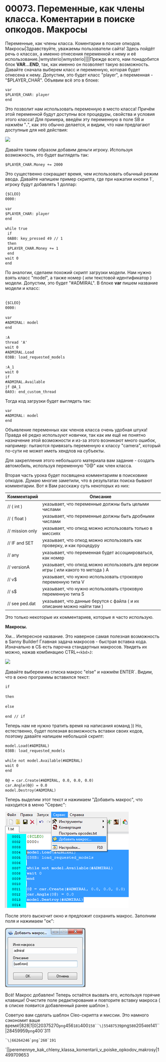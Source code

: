 # 00073. Переменные, как члены класса. Коментарии в поиске опкодов. Макросы

Переменные, как члены класса. Коментарии в поиске опкодов. Макросы|Здравствуйте, уважаемы пользователи сайта! Здесь пойдёт речь о классах, а именно отнесения переменной к нему и её использование.|wmysterio|wmysterio||||Прежде всего, нам понадобится блок **VAR...END**, так, как именно он позволяет такую возможность. Давайте сначала выберем класс и переменную, которая будет отнесена к нему. Допустим, это будет класс "player", а переменная - "$PLAYER\_CHAR". Объявим всё это в блоке:

```
var
$PLAYER_CHAR: player
end
```

Это позволит нам использовать переменную в место класса! Причём этой переменной будут доступны все процедуры, свойства и условия этого класса! Для примера, введём эту переменную в поле SB и нажмём "**.**", как это обычно делается, и видим, что нам предлагают доступные для неё действия:

![](https://github.com/wmysterio/scm-scripting-lessons/raw/resources/\_pu/1/20375270.png)

Давайте таким образом добавим деньги игроку. Используя возможность, это будет выглядеть так:

```
$PLAYER_CHAR.Money += 2000
```

Это существенно сокращает время, чем использовать обычный режим ввода. Давайте напишем пример скрипта, где при нажатии кнопки 1\`, игроку будут добавлять 1 доллар:

```
{$CLEO}
0000:

var
$PLAYER_CHAR: player
end

while true
 if
 0AB0: key_pressed 49 // 1
 then
 $PLAYER_CHAR.Money += 1
 end
wait 0
end
```

По аналогии, сделаем похожий скрипт загрузки модели. Нам нужно взять класс "model", а также номер ( или текстовой идентификатор ) модели. Допустим, это будет "#ADMIRAL". В блоке **var** пишем название модели и класс:

```

{$CLEO}
0000:

var
#ADMIRAL: model
end

:A
thread 'A'
wait 0
#ADMIRAL.Load
038B: load_requested_models
 
:A_1
wait 0
if
#ADMIRAL.Available
jf @A_1
0A93: end_custom_thread
```

Тогда код загрузки будет выглядеть так:

```
var
#ADMIRAL: model
end
```

Объявление переменных как членов класса очень удобная штука! Правда её редко используют новички, так как им ещё не понятно назначение этой возможности и из-за этого возникают много ошибок, например: пытаются привязать переменную к классу "camera", который по-сути не может иметь хендлов на субъекты.

Для закрепления этого небольшого материала вам задание - создать автомобиль, используя переменную "0@" как член класса.

Вторая часть урока будет посвящена комментариям в поисковике опкодов. Думаю многие заметили, что в результатах поиска бывают комментарии. Вот я Вам расскажу суть некоторых из них:

| Комментарий     | Описание                                                                           |
| --------------- | ---------------------------------------------------------------------------------- |
| // ( int )      | указывает, что переменные должны быть целыми числами                               |
| // ( float )    | указывает, что переменные должны быть дробными числами                             |
| // mission only | указывает, что опкод можно использовать только в миссиях                           |
| // IF and SET   | указывает, что опкод можно использовать как проверку, и как процедуру              |
| // any          | указывает, что переменная будет ассоциироваться, как номер                         |
| // versionA     | указывает, что опкод можно использовать для версии игры ( или какого то метода ) А |
| // v$           | указывает, что нужно использовать строковую переменную типа V                      |
| // s$           | указывает, что нужно использовать строковую переменную типа S                      |
| // see ped.dat  | указывает, что данные берутся с файла ( и их описание можно найти там )            |

Это только некоторые их комментариев, которые я часто использую.

**Макросы.**

Хм... Интересное название. Это наверное самая полезная возможность в Sanny Builder! Главная задача макросов - быстрая вставка кода. Изначально в СБ есть парочка стандартных макросов. Увидеть их можно, нажав комбинацию CTRL`+<kbd>J`:

![](https://github.com/wmysterio/scm-scripting-lessons/raw/resources/\_pu/1/55487539.png)

Давайте выберем из списка макрос "else" и нажмём ENTER\`. Видим, что в окно программы вставился текст:

```
if

then

else

end // if
```

Теперь нам не нужно тратить время на написания команд )) Но, естественно, будет полезная возможность вставки своих кодов, поэтому давайте напишем небольшой скрипт:

```
model.Load(#ADMIRAL)
038B: load_requested_models

while not model.Available(#ADMIRAL)
wait 0
end

0@ = car.Create(#ADMIRAL, 0.0, 0.0, 0.0)
car.Angle(0@) = 0.0
model.Destroy(#ADMIRAL)
```

Теперь выделим этот текст и нажимаем "Добавить макрос", что находится в меню "Сервис":

![](../../\_pu/1/28459959.png)

После этого выскочит окно и предложит сохранить макрос. Заполним поля и нажимаем "ок":

![](../../\_pu/1/66264246.png)

Всё! Макрос добавлен! Теперь остаётся вызвать его, используя горячие клавиши! Очистите поле редактирования и повторите вставку макроса ( в списке появится добавленный ранее шаблон ).

Советую вам сделать шаблон Cleo-скрипта и миссии. Это намного сэкономит ваше время!|828|1|0|20375270`png`456`181`400`158``\|55487539`png`580`205`400`141\`\`|28459959`png`400\`311

```
`\|66264246`png`260`191
```

\`||peremennye\_kak\_chleny\_klassa\_komentarii\_v\_poiske\_opkodov\_makrosy|1499709653
